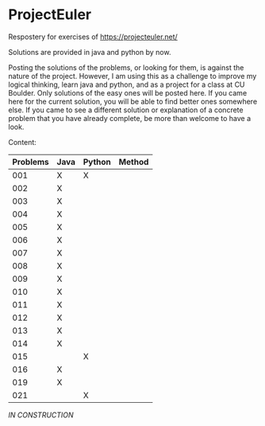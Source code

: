# ProjectEuler
Respostery for exercises of https://projecteuler.net/

Solutions are provided in java and python by now. 

Posting the solutions of the problems, or looking for them, is against the nature of the project. However, I am using this as a challenge to improve my logical thinking, learn java and python, and as a project for a class at CU Boulder. Only solutions of the easy ones will be posted here.
If you came here for the current solution, you will be able to find better ones somewhere else. If you came to see a different solution or explanation of a concrete problem that you have already complete, be more than welcome to have a look.


Content:

|Problems  | Java   | Python | Method |
| ---------|:-------|:-------|:-------|
| 001      |   X    |   X    |        |
| 002      |   X    |        |        |
| 003      |   X    |        |        |
| 004      |   X    |        |        |
| 005      |   X    |        |        |
| 006      |   X    |        |        |
| 007      |   X    |        |        |
| 008      |   X    |        |        |
| 009      |   X    |        |        |
| 010      |   X    |        |        |
| 011      |   X    |        |        |
| 012      |   X    |        |        |
| 013      |   X    |        |        |
| 014      |   X    |        |        |
| 015      |        |   X    |        |
| 016      |   X    |        |        |
| 019      |   X    |        |        |
| 021      |        |   X    |        |




*IN CONSTRUCTION*


